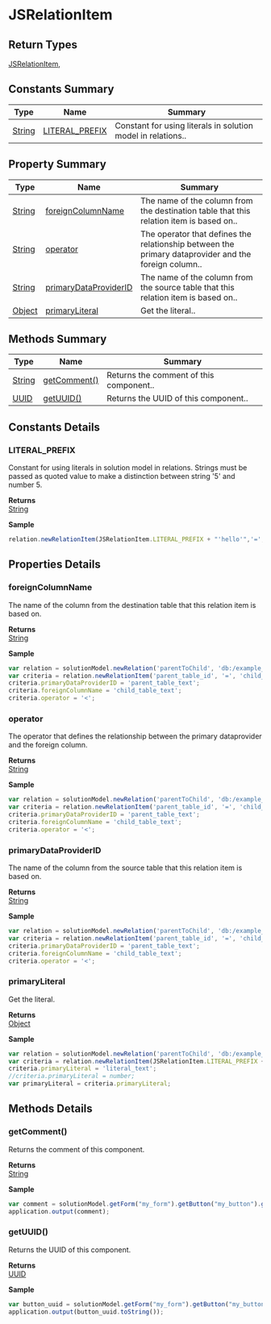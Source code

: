 #  JSRelationItem

## **Return Types**
[JSRelationItem](./JSRelationItem.md),

## Constants Summary

| Type                                                  | Name                                          | Summary                                                          |
| ----------------------------------------------------- | --------------------------------------------- | ---------------------------------------------------------------- |
| [String](../JSLib/String.md) | [LITERAL_PREFIX](JSRelationItem.md#LITERAL_PREFIX)                   | Constant for using literals in solution model in relations..                                    |

## Property Summary

| Type                                                  | Name                    | Summary                                                                                                           |
| ----------------------------------------------------- | ----------------------- | ----------------------------------------------------------------------------------------------------------------- |
| [String](../JSLib/String.md) | [foreignColumnName](JSRelationItem.md#foreignColumnName)                   | The name of the column from the destination table that this relation item is based on..                                    |
| [String](../JSLib/String.md) | [operator](JSRelationItem.md#operator)                   | The operator that defines the relationship between the primary dataprovider and the foreign column..                                    |
| [String](../JSLib/String.md) | [primaryDataProviderID](JSRelationItem.md#primaryDataProviderID)                   | The name of the column from the source table that this relation item is based on..                                    |
| [Object](../JSLib/Object.md) | [primaryLiteral](JSRelationItem.md#primaryLiteral)                   | Get the literal..                                    |

## Methods Summary

| Type                                                  | Name                    | Summary                                                                                                           |
| ----------------------------------------------------- | ----------------------- | ----------------------------------------------------------------------------------------------------------------- |
| [String](../JSLib/String.md) | [getComment()](JSRelationItem.md#getcomment)                   | Returns the comment of this component..                                    |
| [UUID](../Application/UUID.md) | [getUUID()](JSRelationItem.md#getuuid)                   | Returns the UUID of this component..                                    |

## Constants Details

### LITERAL_PREFIX

Constant for using literals in solution model in relations.
Strings must be passed as quoted value to make a distinction between string '5' and number 5.

**Returns**\
[String](../JSLib/String.md) 


**Sample**

```javascript
relation.newRelationItem(JSRelationItem.LITERAL_PREFIX + "'hello'",'=', 'mytextfield');
```

## Properties Details

### foreignColumnName

The name of the column from the destination table
that this relation item is based on.

**Returns**\
[String](../JSLib/String.md) 


**Sample**

```javascript
var relation = solutionModel.newRelation('parentToChild', 'db:/example_data/parent_table', 'db:/example_data/child_table', JSRelation.INNER_JOIN);
var criteria = relation.newRelationItem('parent_table_id', '=', 'child_table_parent_id');
criteria.primaryDataProviderID = 'parent_table_text';
criteria.foreignColumnName = 'child_table_text';
criteria.operator = '<';
```
### operator

The operator that defines the relationship between the primary dataprovider
and the foreign column.

**Returns**\
[String](../JSLib/String.md) 


**Sample**

```javascript
var relation = solutionModel.newRelation('parentToChild', 'db:/example_data/parent_table', 'db:/example_data/child_table', JSRelation.INNER_JOIN);
var criteria = relation.newRelationItem('parent_table_id', '=', 'child_table_parent_id');
criteria.primaryDataProviderID = 'parent_table_text';
criteria.foreignColumnName = 'child_table_text';
criteria.operator = '<';
```
### primaryDataProviderID

The name of the column from the source table
that this relation item is based on.

**Returns**\
[String](../JSLib/String.md) 


**Sample**

```javascript
var relation = solutionModel.newRelation('parentToChild', 'db:/example_data/parent_table', 'db:/example_data/child_table', JSRelation.INNER_JOIN);
var criteria = relation.newRelationItem('parent_table_id', '=', 'child_table_parent_id');
criteria.primaryDataProviderID = 'parent_table_text';
criteria.foreignColumnName = 'child_table_text';
criteria.operator = '<';
```
### primaryLiteral

Get the literal.

**Returns**\
[Object](../JSLib/Object.md) 


**Sample**

```javascript
var relation = solutionModel.newRelation('parentToChild', 'db:/example_data/parent_table', 'db:/example_data/child_table', JSRelation.INNER_JOIN);
var criteria = relation.newRelationItem(JSRelationItem.LITERAL_PREFIX + "'hello'",'=', 'myTextField');
criteria.primaryLiteral = 'literal_text';
//criteria.primaryLiteral = number;
var primaryLiteral = criteria.primaryLiteral;
```

## Methods Details

### getComment()

Returns the comment of this component.


**Returns**\
[String](../JSLib/String.md) 


**Sample**

```javascript
var comment = solutionModel.getForm("my_form").getButton("my_button").getComment();
application.output(comment);
```
### getUUID()

Returns the UUID of this component.


**Returns**\
[UUID](../Application/UUID.md) 


**Sample**

```javascript
var button_uuid = solutionModel.getForm("my_form").getButton("my_button").getUUID();
application.output(button_uuid.toString());
```

